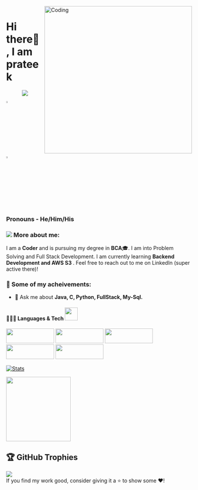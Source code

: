 
<img align="right" alt="Coding" width="400" src="https://user-images.githubusercontent.com/102204260/192700068-98ad5312-13c4-49ba-bc0a-d3de1fb9d5fb.gif">

# Hi there👋 , I am prateek
<div align="center">
 <img src="https://readme-typing-svg.herokuapp.com/?lines=Web+Developer;Quick+learner;Self+Motivated;Problem+Solver;&color=teal&center=true" />
</div>
  
  [<img src="https://img.icons8.com/color/48/000000/linkedin.png" width="3.5%"/>](https://www.linkedin.com/in/prateek-srivastava-28241a262/)
  <!-- [<img src="https://img.icons8.com/bubbles/50/4a90e2/domain.png" width="3.5%"/>](https://Prateeksrivastava0.github.io/prateeksrivastava/) -->
  <a href="prateeksrivastava2604@gmail.com"> <img src="https://img.icons8.com/fluent/48/000000/gmail.png" width="3.5%"/> </a>
  <!-- [<img src="https://img.icons8.com/fluent/48/4a90e2/github.png" width="3.5%"/>](https://github.com/Prateeksrivastava0) -->
  <!-- [<img src="https://upload.wikimedia.org/wikipedia/commons/1/19/LeetCode_logo_black.png" width="3.5%"/>](https://leetcode.com/prateeksrivastava2604/) -->
  <!-- [<img src="https://mpng.subpng.com/20180629/vue/kisspng-www-mevrouwpak-nl-advertising-graphic-design-insta-instagramm-5b3692f028e740.4061558515303032161676.jpg" width="3.5%"/>](https://www.instagram.com/___prateek96___/) -->
  
  
### Pronouns - He/Him/His 
  
### <img src="https://img.icons8.com/emoji/48/000000/man-technologyst.png"/> More about me:
  
I am a **Coder** and is pursuing my degree in **BCA**:mortar_board:. I am into Problem Solving and Full Stack Development. I am currently learning <b>Backend Development and AWS S3 </b>. Feel free to reach out to me on LinkedIn (super active there)!
  
### :1st_place_medal: Some of my acheivements:

<!-- * 5 ⭐ on <a href = "https://www.hackerrank.com/prateeksrivastava2604" target="_blank">HackerRank</a>
* 500+ Questions on <a href = "https://leetcode.com/prateeksrivastava2604/" target="_blank">Leetcode</a>.
* Secured 1st place in College's Final Year Project. -->

<!-- - ⚡ I’m currently working as SDE at Amygb.ai(Bengaluru).  -->
- 💬 Ask me about <b>Java, C, Python, FullStack, My-Sql.</b>
<!-- - <a href = "https://drive.google.com/drive/folders/1hrbXZar6EKMkfdqCs3P2hkoe_0im3Nie?usp=sharing" target="_blank"><b>RESUME</b>(Not the updatedOne)</a>. -->
  
#### 👨🏻‍💻 Languages & Tech <img src="https://camo.githubusercontent.com/beb64ff21c883e318e4f5db5231c2ba4175705bea1c9249e82a41ab375db4f75/68747470733a2f2f6d65646961322e67697068792e636f6d2f6d656469612f51737347456d706b79454f684243623765312f67697068792e6769663f6369643d656366303565343761306e336769316266716e74716d6f62386739616964316f796a327772336473336d67373030626c267269643d67697068792e676966" width="35"/> <br />
<p>
<img src="https://img.shields.io/badge/Python-%23ED8B00.svg?style=for-the-badge&logo=Python&logoColor=white" width="130px" height="40px"/>
<img src="https://img.shields.io/badge/HTML5-E34F26?style=for-the-badge&logo=html5&logoColor=white" width="130px" height="40px"/> 
<img src="https://img.shields.io/badge/CSS3-1572B6?style=for-the-badge&logo=css3&logoColor=white" width="130px" height="40px"/>
<img src="https://img.shields.io/badge/JavaScript-323330?style=for-the-badge&logo=javascript&logoColor=F7DF1E" width="130px" height="40px"/>
<!-- <img src="https://img.shields.io/badge/Node-339933?style=for-the-badge&logo=NodeJs&logoColor=white" width="130px" height="40px"/>
<img src="https://img.shields.io/badge/Express-green?style=for-the-badge&logo=Express&logoColor=white" width="130px" height="40px"/>
<img src="https://img.shields.io/badge/-MongoDB-green?style=for-the-badge&logo=MongoDb&logoColor=white" width="130px" height="40px"/>  -->
<img src="https://img.shields.io/badge/REACTJS-1572B6?style=for-the-badge&logo=reactjs&logoColor=white" width="130px" height="40px"/>
</p>

  [![Stats](https://github-readme-stats.vercel.app/api?username=Prateeksrivastava0&show_icons=true&theme=radical)](https://github-readme-stats.vercel.app/api?username=Prateeksrivastava0&show_icons=true&theme=radical)&nbsp; &nbsp; &nbsp; &nbsp; &nbsp; &nbsp; &nbsp; &nbsp; &nbsp; &nbsp; 
  
  
  <img height=175 align="center" src="https://github-readme-stats.vercel.app/api/top-langs/?username=Prateeksrivastava0&hide=c%23,powershell,java&title_color=2aa889&text_color=99d1ce&icon_color=2bbc8a&bg_color=0c1014&langs_count=8&layout=compact" />
  
## 🏆 GitHub Trophies
![](https://github-profile-trophy.vercel.app/?username=Prateeksrivastava0&theme=darkhub&no-frame=false&no-bg=false&margin-w=4)<br />
 If you find my work good, consider giving it a ⭐ to show some ❤️!
